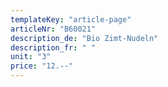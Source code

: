 ```yaml
---
templateKey: "article-page"
articleNr: "B60021"
description_de: "Bio Zimt-Nudeln"
description_fr: " "
unit: "3"
price: "12.--"
---
```

